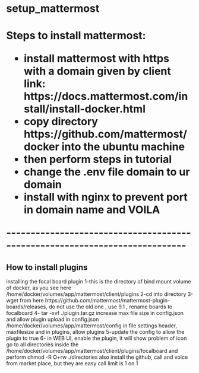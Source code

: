 # setup_mattermost

<h1>Steps to install mattermost:</h>
<p>
 <ul>
  <li>install mattermost with https with a domain given by client</li>
  link: https://docs.mattermost.com/install/install-docker.html
  <li>copy directory https://github.com/mattermost/docker into the ubuntu machine</li>
  <li>then perform steps in tutorial</li>
  <li>change the .env file domain to ur domain</li>
  <li>install with nginx to prevent port in domain name and VOILA</li> </ul> </p>
---------------------------------------------------------------------------
<h2>How to install plugins</h2>
  installing the focal board plugin
  1-this is the directory of bind mount volume of docker, as you see here
  /home/docker/volumes/app/mattermost/client/plugins
  2-cd into directory 
  3-wget  from here https://github.com/mattermost/mattermost-plugin-boards/releases, do not use the old one , use 9.1 , rename boards to focalboard
  4- tar -xvf ./plugin.tar.gz
  increase max file size in config.json and allow plugin upload in config.json
  /home/docker/volumes/app/mattermost/config
  in file settings header, maxfilesize
  and in plugins, allow plugins
  5-update the config to allow the plugin to true 
  6- in WEB UI, enable the plugin, it will show problem of icon
  go to all directories inside the /home/docker/volumes/app/mattermost/client/plugins/focalboard
  and perform chmod -R O+rw ./directories 
also install the github, call and voice from market place, but they are easy
call limit is 1 on 1 
